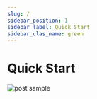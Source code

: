 ```yaml
---
slug: /
sidebar_position: 1
sidebar_label: Quick Start
sidebar_clas_name: green
---
```


# Quick Start

![post sample](/img/samples/quick_start.png)